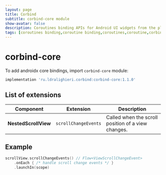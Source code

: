 ```yaml
---
layout: page
title: Corbind
subtitle: corbind-core module
show-avatar: false
description: Coroutines binding APIs for Android UI widgets from the platform and support libraries. Androidx core bindings.
tags: [coroutines binding,coroutine binding,coroutines,coroutine,corbind,kotlin,android,androidx,receivechannel,flow,data binding,androidx core bindings]
---
```


# corbind-core

To add androidx core bindings, import `corbind-core` module:

```groovy
implementation 'ru.ldralighieri.corbind:corbind-core:1.1.0'
```

## List of extensions

Component | Extension | Description
--|---|--
**NestedScrollView** | `scrollChangeEvents` | Called when the scroll position of a view changes.


## Example

```kotlin
scrollView.scrollChangeEvents() // Flow<ViewScrollChangeEvent>
    .onEach { /* handle scroll change events */ }
    .launchIn(scope)
```
